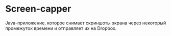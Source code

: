 # Screen-capper
Java-приложение, которое снимает скриншоты экрана через некоторый промежуток времени и отправляет их на Dropbox.
